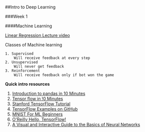##Intro to Deep Learning

###Week 1 

####Machine Learning

[Linear Regression Lecture video](https://www.youtube.com/watch?v=QN1ZwKszguE)

Classes of Machine learning
   
    1. Supervised
        Will receive feedback at every step
    2. Unsupervised
        Will never get feedback
    3. Reinforcement
        Will receive feedback only if bot won the game
**Quick intro resources**


1. [Introduction to pandas in 10 Minutes](http://pandas.pydata.org/pandas-docs/stable/10min.html#min)
2. [Tensor flow in !0 Minutes](https://www.youtube.com/watch?v=2FmcHiLCwTU&t=84s)
3. [Stanford TensorFlow Tutorial](https://cs224d.stanford.edu/lectures/CS224d-Lecture7.pdf)
4. [TensorFlow Examples on GitHub](https://github.com/aymericdamien/TensorFlow-Examples)
5. [MNIST For ML Beginners](https://www.tensorflow.org/tutorials/mnist/beginners/)
6. [O'Reilly Hello, TensorFlow!](https://www.oreilly.com/learning/hello-tensorflow)
7. [A Visual and Interactive Guide to the Basics of Neural Networks](https://jalammar.github.io/visual-interactive-guide-basics-neural-networks/)